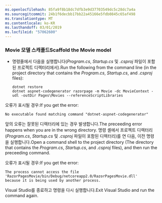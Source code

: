 ```yaml
---
ms.openlocfilehash: 85fa9f8b18dc7dfb3e9d37703549dc5c28dc7a4a
ms.sourcegitcommit: 24b1f6decbb17bb22a45166e5fdb0845c65af498
ms.translationtype: MT
ms.contentlocale: ko-KR
ms.lasthandoff: 03/01/2019
ms.locfileid: "57062600"
---
```

<a name="scaffold"></a>
### <a name="scaffold-the-movie-model"></a><span data-ttu-id="0c190-101">Movie 모델 스캐폴드</span><span class="sxs-lookup"><span data-stu-id="0c190-101">Scaffold the Movie model</span></span>

* <span data-ttu-id="0c190-102">명령줄에서 다음을 실행합니다(*Program.cs*, *Startup.cs* 및 *.csproj* 파일이 포함된 프로젝트 디렉터리에서).</span><span class="sxs-lookup"><span data-stu-id="0c190-102">Run the following from the command line (in the project directory that contains the *Program.cs*, *Startup.cs*, and *.csproj* files):</span></span>

  ```console
  dotnet restore
  dotnet aspnet-codegenerator razorpage -m Movie -dc MovieContext -udl -outDir Pages\Movies --referenceScriptLibraries
  ```

<span data-ttu-id="0c190-103">오류가 표시될 경우:</span><span class="sxs-lookup"><span data-stu-id="0c190-103">If you get the error:</span></span>
  ```
No executable found matching command "dotnet-aspnet-codegenerator"
  ```

<span data-ttu-id="0c190-104">앞의 오류는 잘못된 디렉터리에 있는 경우 발생합니다.</span><span class="sxs-lookup"><span data-stu-id="0c190-104">The preceeding error happens when you are in the wrong directory.</span></span> <span data-ttu-id="0c190-105">명령 셸에서 프로젝트 디렉터리(*Program.cs*, *Startup.cs* 및 *.csproj* 파일이 포함된 디렉터리)를 연 다음, 이전 명령을 실행합니다.</span><span class="sxs-lookup"><span data-stu-id="0c190-105">Open a command shell to the project directory (The directory that contains the *Program.cs*, *Startup.cs*, and *.csproj* files), and then run the preceeding command.</span></span>

<span data-ttu-id="0c190-106">오류가 표시될 경우:</span><span class="sxs-lookup"><span data-stu-id="0c190-106">If you get the error:</span></span>
  ```
  The process cannot access the file 
 'RazorPagesMovie/bin/Debug/netcoreapp2.0/RazorPagesMovie.dll' 
  because it is being used by another process.
  ```

<span data-ttu-id="0c190-107">Visual Studio를 종료하고 명령을 다시 실행합니다.</span><span class="sxs-lookup"><span data-stu-id="0c190-107">Exit Visual Studio and run the command again.</span></span>
